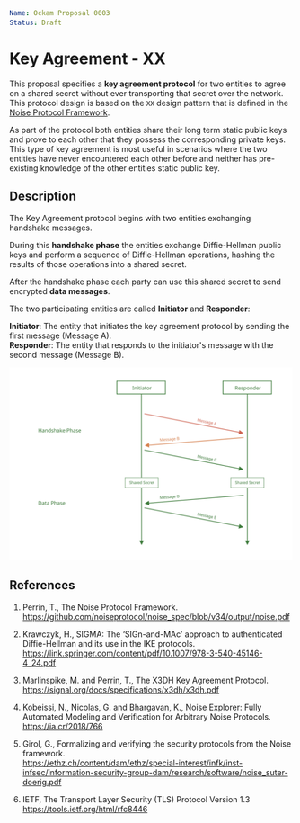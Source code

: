 ```yaml
Name: Ockam Proposal 0003
Status: Draft
```

# Key Agreement - XX

This proposal specifies a __key agreement protocol__ for two entities to agree
on a shared secret without ever transporting that secret over the network. This
protocol design is based on the `XX` design pattern that is defined in the
[Noise Protocol Framework](#reference-1).

As part of the protocol both entities share their long term static public keys
and prove to each other that they possess the corresponding private keys. This
type of key agreement is most useful in scenarios where the two entities have
never encountered each other before and neither has pre-existing knowledge of
the other entities static public key.

## Description

The Key Agreement protocol begins with two entities exchanging handshake messages.

During this __handshake phase__ the entities exchange Diffie-Hellman public keys
and perform a sequence of Diffie-Hellman operations, hashing the results of those
operations into a shared secret.

After the handshake phase each party can use this shared secret to send encrypted
__data messages__.

The two participating entities are called __Initiator__ and __Responder__:

__Initiator__: The entity that initiates the key agreement protocol by
sending the first message (Message A).\
__Responder__: The entity that responds to the initiator's message with
the second message (Message B).

![Key Agreement Protocol Diagram](./diagrams/xx.svg)

## References

1. <span id="reference-1"></span>Perrin, T., The Noise Protocol Framework.\
https://github.com/noiseprotocol/noise_spec/blob/v34/output/noise.pdf

2. <span id="reference-2"></span>Krawczyk, H., SIGMA: The ‘SIGn-and-MAc’ approach
to authenticated Diffie-Hellman and its use in the IKE protocols.\
https://link.springer.com/content/pdf/10.1007/978-3-540-45146-4_24.pdf

3. <span id="reference-3"></span>Marlinspike, M. and Perrin, T.,
The X3DH Key Agreement Protocol.\
https://signal.org/docs/specifications/x3dh/x3dh.pdf

4. <span id="reference-4"></span>Kobeissi, N., Nicolas, G. and Bhargavan, K.,
Noise Explorer: Fully Automated Modeling and Verification for Arbitrary Noise Protocols.\
https://ia.cr/2018/766

5. <span id="reference-5"></span>Girol, G., Formalizing and verifying the security
protocols from the Noise framework.\
https://ethz.ch/content/dam/ethz/special-interest/infk/inst-infsec/information-security-group-dam/research/software/noise_suter-doerig.pdf

6. <span id="reference-6"></span>IETF, The Transport Layer Security (TLS) Protocol Version 1.3\
https://tools.ietf.org/html/rfc8446
